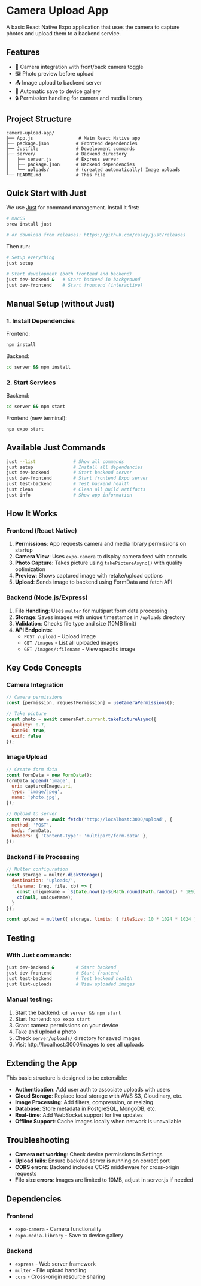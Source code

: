 # Camera Upload App

A basic React Native Expo application that uses the camera to capture photos and upload them to a backend service.

## Features

- 📸 Camera integration with front/back camera toggle
- 🖼️ Photo preview before upload
- 📤 Image upload to backend server
- 💾 Automatic save to device gallery
- 🔒 Permission handling for camera and media library

## Project Structure

```
camera-upload-app/
├── App.js                 # Main React Native app
├── package.json          # Frontend dependencies
├── Justfile              # Development commands
├── server/               # Backend directory
│   ├── server.js         # Express server
│   ├── package.json      # Backend dependencies
│   └── uploads/          # (created automatically) Image uploads
└── README.md             # This file
```

## Quick Start with Just

We use [Just](https://github.com/casey/just) for command management. Install it first:

```bash
# macOS
brew install just

# or download from releases: https://github.com/casey/just/releases
```

Then run:

```bash
# Setup everything
just setup

# Start development (both frontend and backend)
just dev-backend &   # Start backend in background
just dev-frontend    # Start frontend (interactive)
```

## Manual Setup (without Just)

### 1. Install Dependencies

Frontend:
```bash
npm install
```

Backend:
```bash
cd server && npm install
```

### 2. Start Services

Backend:
```bash
cd server && npm start
```

Frontend (new terminal):
```bash
npx expo start
```

## Available Just Commands

```bash
just --list              # Show all commands
just setup               # Install all dependencies  
just dev-backend         # Start backend server
just dev-frontend        # Start frontend Expo server
just test-backend        # Test backend health
just clean               # Clean all build artifacts
just info                # Show app information
```

## How It Works

### Frontend (React Native)

1. **Permissions**: App requests camera and media library permissions on startup
2. **Camera View**: Uses `expo-camera` to display camera feed with controls
3. **Photo Capture**: Takes picture using `takePictureAsync()` with quality optimization
4. **Preview**: Shows captured image with retake/upload options
5. **Upload**: Sends image to backend using FormData and fetch API

### Backend (Node.js/Express)

1. **File Handling**: Uses `multer` for multipart form data processing
2. **Storage**: Saves images with unique timestamps in `/uploads` directory
3. **Validation**: Checks file type and size (10MB limit)
4. **API Endpoints**:
   - `POST /upload` - Upload image
   - `GET /images` - List all uploaded images
   - `GET /images/:filename` - View specific image

## Key Code Concepts

### Camera Integration

```javascript
// Camera permissions
const [permission, requestPermission] = useCameraPermissions();

// Take picture
const photo = await cameraRef.current.takePictureAsync({
  quality: 0.7,
  base64: true,
  exif: false
});
```

### Image Upload

```javascript
// Create form data
const formData = new FormData();
formData.append('image', {
  uri: capturedImage.uri,
  type: 'image/jpeg',
  name: 'photo.jpg',
});

// Upload to server
const response = await fetch('http://localhost:3000/upload', {
  method: 'POST',
  body: formData,
  headers: { 'Content-Type': 'multipart/form-data' },
});
```

### Backend File Processing

```javascript
// Multer configuration
const storage = multer.diskStorage({
  destination: 'uploads/',
  filename: (req, file, cb) => {
    const uniqueName = `${Date.now()}-${Math.round(Math.random() * 1E9)}${path.extname(file.originalname)}`;
    cb(null, uniqueName);
  }
});

const upload = multer({ storage, limits: { fileSize: 10 * 1024 * 1024 } });
```

## Testing

### With Just commands:
```bash
just dev-backend &        # Start backend
just dev-frontend         # Start frontend
just test-backend         # Test backend health
just list-uploads         # View uploaded images
```

### Manual testing:
1. Start the backend: `cd server && npm start`
2. Start frontend: `npx expo start`
3. Grant camera permissions on your device
4. Take and upload a photo
5. Check `server/uploads/` directory for saved images
6. Visit http://localhost:3000/images to see all uploads

## Extending the App

This basic structure is designed to be extensible:

- **Authentication**: Add user auth to associate uploads with users
- **Cloud Storage**: Replace local storage with AWS S3, Cloudinary, etc.
- **Image Processing**: Add filters, compression, or resizing
- **Database**: Store metadata in PostgreSQL, MongoDB, etc.
- **Real-time**: Add WebSocket support for live updates
- **Offline Support**: Cache images locally when network is unavailable

## Troubleshooting

- **Camera not working**: Check device permissions in Settings
- **Upload fails**: Ensure backend server is running on correct port
- **CORS errors**: Backend includes CORS middleware for cross-origin requests
- **File size errors**: Images are limited to 10MB, adjust in server.js if needed

## Dependencies

### Frontend
- `expo-camera` - Camera functionality
- `expo-media-library` - Save to device gallery

### Backend
- `express` - Web server framework
- `multer` - File upload handling
- `cors` - Cross-origin resource sharing